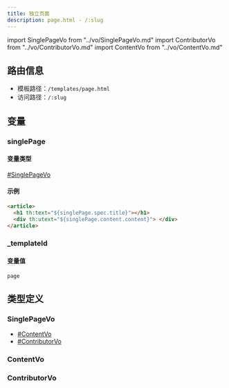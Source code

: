 ```yaml
---
title: 独立页面
description: page.html - /:slug
---
```


import SinglePageVo from "../vo/SinglePageVo.md"
import ContributorVo from "../vo/ContributorVo.md"
import ContentVo from "../vo/ContentVo.md"

## 路由信息

- 模板路径：`/templates/page.html`
- 访问路径：`/:slug`

## 变量

### singlePage

#### 变量类型

[#SinglePageVo](#singlepagevo)

#### 示例

```html title="/templates/page.html"
<article>
  <h1 th:text="${singlePage.spec.title}"></h1>
  <div th:utext="${singlePage.content.content}"> </div>
</article>
```

### _templateId

#### 变量值

`page`

## 类型定义

### SinglePageVo

<SinglePageVo />

- [#ContentVo](#contentvo)
- [#ContributorVo](#contributorvo)

### ContentVo

<ContentVo />

### ContributorVo

<ContributorVo />
